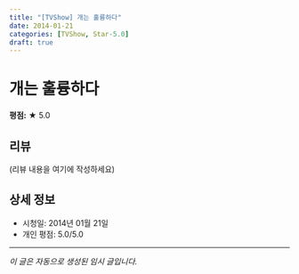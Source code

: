 ```yaml
---
title: "[TVShow] 개는 훌륭하다"
date: 2014-01-21
categories: [TVShow, Star-5.0]
draft: true
---
```


# 개는 훌륭하다

**평점:** ★ 5.0

## 리뷰

(리뷰 내용을 여기에 작성하세요)

## 상세 정보

- 시청일: 2014년 01월 21일
- 개인 평점: 5.0/5.0

---

*이 글은 자동으로 생성된 임시 글입니다.*

